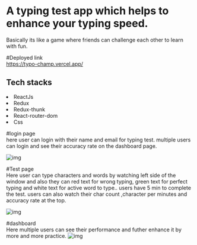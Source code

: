 # A typing test app which helps to enhance your typing speed.
Basically its like a game where friends can challenge each other to learn with fun.

#Deployed link  <br/>
https://typo-champ.vercel.app/


<h2>Tech stacks</h2>
<li>ReactJs</li>
<li>Redux</li>
<li>Redux-thunk</li>
<li>React-router-dom</li>
<li>Css</li>


#login page <br/>
here user can login with their name and email for typing test.
multiple users can login and see their accuracy rate on the dashboard page.

<img src="https://github.com/Prashant7970/typingmaster/assets/95179001/d810e39d-540b-40b4-8584-a02aff1a715c" alt="img"/>


#Test page <br/>
Here user can type characters and words by watching left side of the window and also they can red text for wrong typing, green text for perfect typing and white text for active word to type..
users have 5 min to complete the test.
users can also watch their char count ,character per minutes and accuracy rate at the top.

<img src="https://github.com/Prashant7970/typingmaster/assets/95179001/23a12313-d77d-41ae-9c6a-1c6df1b0670d" alt="img"/>


#dashboard  <br/>
Here multiple users can see their performance and futher enhance it by more and more practice.
<img src="https://github.com/Prashant7970/typingmaster/assets/95179001/48b06ad5-202d-4f50-b616-7cff2c19fc1a" alt="img"/>
